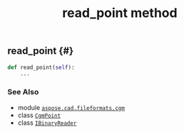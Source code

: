 ﻿---
title: read_point method
second_title: Aspose.CAD for Python via .NET API References
description: 
type: docs
weight: 180
url: /python-net/aspose.cad.fileformats.cgm/ibinaryreader/read_point/
is_root: false
---

## read_point {#}





```python
def read_point(self):
    ...
```





### See Also
* module [`aspose.cad.fileformats.cgm`](../../)
* class [`CgmPoint`](/cad/python-net/aspose.cad.fileformats.cgm.classes/cgmpoint)
* class [`IBinaryReader`](/cad/python-net/aspose.cad.fileformats.cgm/ibinaryreader)
